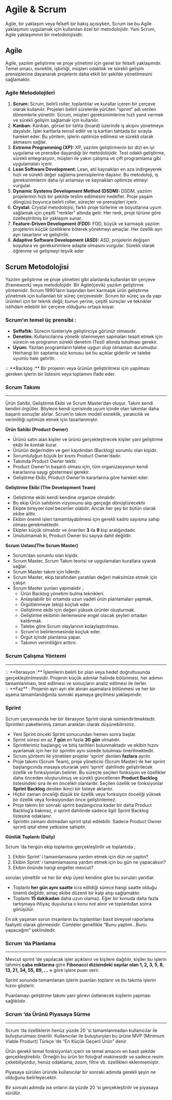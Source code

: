 # Agile & Scrum

Agile, bir yaklaşım veya felsefi bir bakış açısıyken, Scrum ise bu Agile yaklaşımını uygulamak için kullanılan özel bir metodolojidir. Yani Scrum, Agile yaklaşımının bir metodolojisidir.

## Agile

Agile, yazılım geliştirme ve proje yönetimi için genel bir felsefi yaklaşımdır. Temel amacı, esneklik, işbirliği, müşteri odaklılık ve sürekli gelişim prensiplerine dayanarak projelerin daha etkili bir şekilde yönetilmesini sağlamaktır.

### Agile Metodolojileri

1. **Scrum:** Scrum, belirli roller, toplantılar ve kurallar içeren bir çerçeve olarak kullanılır. Projeleri belirli sürelerde yürüten "sprint" adı verilen dönemlerle yönetilir. Scrum, müşteri gereksinimlerine hızlı yanıt vermek ve sürekli gelişim sağlamak için kullanılır.
2. **Kanban:** Kanban, görsel bir tahta (board) üzerinde iş akışını yönetmeye dayalıdır. İşler kartlarla temsil edilir ve iş kartları tahtada bir sırayla hareket eder. Bu yöntem, işlerin optimize edilmesi ve sürekli olarak akmasını sağlar.
3. **Extreme Programming (XP):** XP, yazılım geliştirmenin bir dizi en iyi uygulama ve prensibe dayandığı bir metodolojidir. Test odaklı geliştirme, sürekli entegrasyon, müşteri ile yakın çalışma ve çift programlama gibi uygulamaları içerir.
4. **Lean Software Development:** Lean, atıl kaynakları en aza indirgeyerek hızlı ve sürekli değer sağlama prensiplerine dayanır. Bu metodoloji, iş gereksinimlerini daha iyi anlamayı ve kaynakları optimize etmeyi vurgular.
5. **Dynamic Systems Development Method (DSDM):** DSDM, yazılım projelerinin hızlı bir şekilde teslim edilmesini hedefler. Proje yaşam döngüsü boyunca belirli roller, süreçler ve prensipleri içerir.
6. **Crystal:** Crystal metodolojisi, farklı proje türlerine ve boyutlarına uyum sağlamak için çeşitli "renkler" altında gelir. Her renk, proje türüne göre özelleştirilmiş bir yaklaşım sunar.
7. **Feature-Driven Development (FDD):** FDD, büyük ve karmaşık yazılım projelerini küçük özelliklere bölerek yönetmeyi amaçlar. Her özellik ayrı ayrı tasarlanır ve geliştirilir.
8. **Adaptive Software Development (ASD):** ASD, projelerin değişen koşullara ve gereksinimlere adapte olmasını vurgular. Sürekli olarak öğrenme ve gelişmeyi teşvik eder

## Scrum Metodolojisi

Yazılım geliştirme ve proje yönetimi gibi alanlarda kullanılan bir çerçeve (framework) veya metodolojidir. Bir Agile(çevik) yazılım geliştirme yöntemidir. Scrum 1990’ların başından beri karmaşık ürün geliştirme yönetmek için kullanılan bir süreç çerçevesidir. Scrum bir süreç ya da yapı ürünleri için bir teknik değil; bunun yerine, çeşitli süreçler ve teknikler istihdam edebilir bir çerçeve olduğunu ortaya koyar.

### Scrum’ın temel üç prensibi :

- **Şeffaflık:** Sürecin tümleriyle geliştiriciye görünür olmasıdır.
- **Denetim:** Kullanıcılarına yönelik istenmeyen sapmaları tespit etmek için sürecin ve programın sürekli denetim (Test) altında tutulması gerekir.
- **Uyum:** Yazılan programların talebe uygun olup olmaması durumudur. Herhangi bir saptama söz konusu ise bu açıklar giderilir ve talebe uyumlu hale getirilir.

<aside>
💡 **Backlog :** Bir projenin veya ürünün geliştirilmesi için yapılması gereken işlerin bir listesini veya toplamını ifade eder.

</aside>

### Scrum Takımı

---

Ürün Sahibi, Geliştirme Ekibi ve Scrum Master’dan oluşur. Takım kendi kendini örgütler. Böylece kendi içerisinde uyum içinde olan takımlar daha başarılı sonuçlar alırlar.  Scrum’ın takım modeli esneklik, yaratıcılık ve verimliliği optimize etmek için tasarlanmıştır.

**Ürün Sahibi (Product Owner)**

- Ürünü satın alan kişiler ve ürünü gerçekleştirecek kişiler yani geliştirme ekibi ile kontak kurar.
- Ürünün değerinden ve geri kaydından (Backlog) sorumlu olan kişidir.
- Sorumluluğun büyük bir kısmı Product Owner’dadır.
- Takımda Product Owner tektir.
- Product Owner’in başarılı olması için, tüm organizasyonun kendi kararlarına saygı göstermesi gerekir.
- Geliştirme Ekibi, Product Owner’in kararlarına göre hareket eder.

**Geliştirme Ekibi (The Development Team)**

- Geliştirme ekibi kendi kendine organize olmalıdır.
- Bu ekip Ürün sahibinin vizyonunu alıp gerçeğe dönüştürecektir
- Ekipte bireysel özel beceriler olabilir. Ancak her şey bir bütün olarak ekibe aittir.
- Ekibin önemli işleri tamamlayabilmesi için gerekli kadro sayısına sahip olması gerekmektedir.
- Ekipler küçük olmalıdır ve önerilen **3** ila **9** kişi aralığındadır.
- Unutulmamalı ki, Product Owner bu sayıya dahil değildir.

**Scrum Ustası(The Scrum Master)**

- Scrum’dan sorumlu olan kişidir.
- Scrum Master, Scrum Takım teorisi ve uygulamaları kurallara uyarak sağlar.
- Scrum Master takım için liderdir.
- Scrum Master, ekip tarafından yaratılan değeri maksimize etmek için çalışır.
- Scrum Master şunları yapmalıdır ;
    - Ürün Backlog yönetimi bulma teknikleri.
    - Anlaşılabilir bir ortamda uzun vadeli ürün planlamaları yapmak.
    - Örgütlenmeye (ekip) koçluk eder.
    - Geliştirme ekibi için değeri yüksek ürünler oluşturmak.
    - Geliştirme ekibinin ilerlemesine engel olacak şeyleri ortadan kaldırmak.
    - Talebe göre Scrum olaylarının kolaylaştırılması.
    - Scrum’ın belirlenmesinde koçluk eder.
    - Örgüt içinde planlama yapar.
    - Takımın verimliliğini arttırır.

### Scrum Çalışma Yöntemi

---

<aside>
💡 **İterasyon :** İşlemlerin belirli bir plan veya hedef doğrultusunda gerçekleştirilmesidir. Projenin küçük adımlar halinde bölünmesi, her adımın tamamlanması, test edilmesi ve sonuçların analiz edilmesi ile ilerler.

</aside>

<aside>
💡 **Faz** : Projenin ayrı ayrı ele alınan aşamalara bölünmesi ve her bir aşama tamamlandığında sonraki aşamaya geçilmesi yaklaşımıdır.

</aside>

### Sprint

Scrum çerçevesinde her bir iterasyon Sprint olarak isimlendirilmektedir. Sprintleri paketlenmiş zaman aralıkları olarak düşünebilirsiniz. 

- Yeni Sprint önceki Sprint sonucundan hemen sonra başlar.
- Sprint süresi en az **7 gün** en fazla **30 gün** olmalıdır.
- Sprintlerimiz başlangıç ve bitiş tarihleri bulunmaktadır ve ekibin hızını ayarlamak için her bir sprintin aynı sürede tutulması önerilmektedir.
- Scrum yöntemi ile yönetilen projeler ‘sprint’ denilen **fazlara** ayrılır.
- Proje takımı (Scrum Team), proje yöneticisi (Scrum Master) ile her sprint başlangıcında masaya oturarak yeni ‘sprint’ dahilinde geliştirilecek özellik ve fonksiyonları belirler. Bu süreçte seçilen fonksiyon ve özellikler daha önceden oluşturulmuş ve sürekli güncellenen **Product Backlog** listesindeki sıra ile en öncelikli olanlardır. Seçilen özellik ve fonksiyonlar **Sprint Backlog** denilen ikinci bir listeye aktarılır.
- Hiçbir zaman önceliği düşük bir özellik veya fonksiyon önceliği yüksek bir özellik veya fonksiyondan önce geliştirilemez.
- Proje takımı bir sonraki sprint başlangıcına kadar bir daha Product Backlog’a bakmaz, o sprint dahilinde sadece ilgili Sprint Backlog listesine odaklanır.
- Sprintin zamanı dolmadan sprint iptal edilebilir. Sadece Product Owner sprinti iptal etme yetkisine sahiptir.

**Günlük Toplantı (Daily)**

Scrum ‘da hergün ekip toplantısı gerçekleştirilir ve toplantıda ;

1. Ekibin Sprint’ i tamamlamasına yardım etmek için dün ne yaptın?
2. Ekibin Sprint’ i tamamlamasına yardım etmek için bu gün ne yapacaksın?
3. Ekibin önünde hangi engeller mevcut?

soruları yöneltilir ve her bir ekip üyesi kendine göre bu soruları yanıtlar.

- Toplantı **her gün aynı saatte** icra edildiği sürece hangi saatte olduğu önemli değildir, amaç ekibe düzenli bir kalp atışı sağlamaktır.
- Toplantı **15 dakikadan** daha uzun olamaz. Eğer bir konuda daha fazla tartışmaya ihtiyaç duyulursa o konu not alınır ve toplantıdan sonra görüşülür.

En sık yaşanan sorun insanların bu toplantıları basit bireysel raporlama faaliyeti olarak
görmesidir. Cümleler genellikle “Bunu yaptım…Bunu yapacağım” şeklindedir.

### Scrum ‘da Planlama

---

Mevcut sprint ‘de yapılacak işler açıklanır ve kişilere dağıtılır, kişiler bu işlerin tahmini **çaba miktarına** göre **Fibonacci dizisindeki sayılar olan 1, 2, 3, 5, 8, 13, 21, 34, 55, 89, ...** e göre işlere puan verir.

Sprint sonunda tamamlanan işlerin puanları toplanır ve bu takıma işlerin hızını gösterir.

Puanlamayı geliştirme takımı yani görevi üstlenecek kişilerin yapması sağlıklıdır.

### Scrum ‘da Ürünü Piyasaya Sürme

---

Scrum ‘da özelliklerin henüz yüzde 20 ‘si tamamlanmadan kullanıcılar ile buluşturulması önerilir. Kullanıcılar ile buluşturulan bu ürüne MVP (Minimum Viable Product) Türkçe ‘de “En Küçük Geçerli Ürün” denir.

Ürün gerekli temel fonksiyonları içerir ve temel amacını en basit şekilde gerçekleştirebilir. Örneğin bu ürün bir fotoğraf makinesidir ve sadece resim çekebiliyordur, henüz odaklama, zoom, filtre vb. özellikleri eklenmemiştir.

Piyasaya sürülen üründe kullanıcılar bir sonraki adımda gerekli şeyin ne olduğunu belirleyecektir.

Bir sonraki adımda ise onların da yüzde 20 ‘si gerçekleştirilir ve piyasaya sürülür.